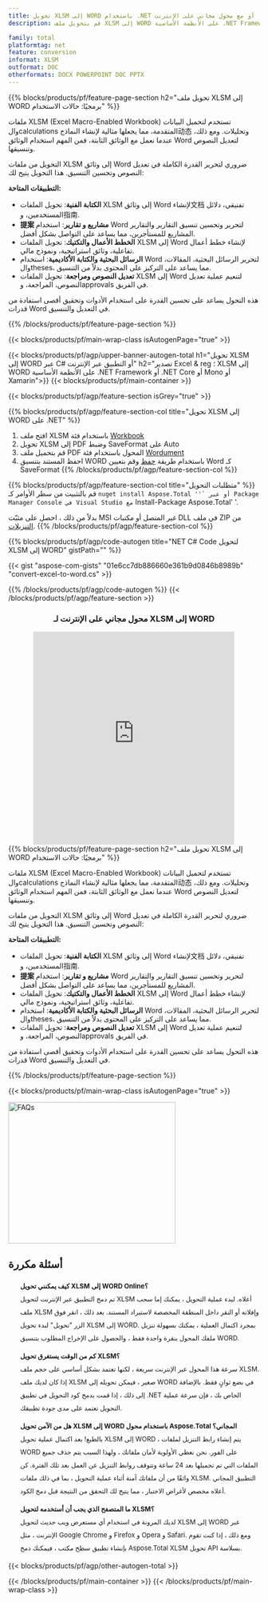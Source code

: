 ```yaml
---
title: تحويل XLSM إلى WORD باستخدام .NET أو مع محول مجاني على الإنترنت
description: قم بتحويل ملف XLSM إلى WORD على الأنظمة الأساسية .NET Framework أو .NET Core أو Mono أو Xamarin أو عبر الإنترنت. اختبر محول XLSM إلى WORD على الإنترنت مجانًا بسرعة قبل دمج الكود.

family: total
platformtag: net
feature: conversion
informat: XLSM
outformat: DOC
otherformats: DOCX POWERPOINT DOC PPTX
---
```


{{% blocks/products/pf/feature-page-section  h2="تحويل ملف XLSM إلى WORD برمجيًا: حالات الاستخدام" %}}
ملفات XLSM (Excel Macro-Enabled Workbook) تستخدم لتحميل البيانات والcalculations المتقدمة، مما يجعلها مثالية لإنشاء النماذج动态 وتحليلات. ومع ذلك، عندما نعمل مع الوثائق الثابتة، فمن المهم استخدام الوثائق Word لتعديل النصوص وتنسيقها.

التحويل من ملفات XLSM إلى وثائق Word ضروري لتحرير القدرة الكاملة في تعديل النصوص وتحسين التنسيق. هذا التحويل يتيح لك:

**التطبيقات المتاحة:**

*   **الكتابة الفنية**: تحويل الملفات XLSM إلى وثائق Word لإنشاء文档 تفنيقي، دلائل المستخدمين، و指南.
*   **提案 مشاريع و تقارير**: استخدام Word لتحرير وتحسين تنسيق التقارير والتقارير المشاريع للمستأجرين، مما يساعد على التواصل بشكل أفضل.
*   **الخطط الأعمال والتكتيك**: تحويل الملفات XLSM إلى Word لإنشاء خطط أعمال تفاعلية، وثائق استراتيجية، ونموذج مالي.
*   **الرسائل البحثية والكتابة الأكاديمية**: استخدام Word لتحرير الرسائل البحثية، المقالات، والtheses، مما يساعد على التركيز على المحتوى بدلاً من التنسيق.
*   **تعديل النصوص ومراجعة**: تحويل الملفات XLSM إلى Word لتنعيم عملية تعديل النصوص، المراجعة، وapprovals في الفريق.

هذه التحول يساعد على تحسين القدرة على استخدام الأدوات وتحقيق أقصى استفادة من قدرات Word في التعديل والتنسيق.
{{% /blocks/products/pf/feature-page-section %}}
{{< blocks/products/pf/main-wrap-class isAutogenPage="true" >}}

{{< blocks/products/pf/agp/upper-banner-autogen-total h1="تحويل XLSM إلى WORD عبر C# أو التطبيق عبر الإنترنت" h2="تصدير Excel & reg ؛ XLSM إلى WORD على الأنظمة الأساسية .NET Framework أو .NET Core أو Mono أو Xamarin">}}
{{< blocks/products/pf/main-container >}}

{{< blocks/products/pf/agp/feature-section isGrey="true" >}}

{{% blocks/products/pf/agp/feature-section-col title="تحويل XLSM إلى WORD على .NET" %}}
1. افتح ملف XLSM باستخدام فئة [Workbook](https://apireference.aspose.com/cells/net/aspose.cells/workbook)
2. تحويل XLSM إلى PDF وضبط SaveFormat على Auto
3. قم بتحميل ملف PDF المحول باستخدام فئة [Wordument](https://apireference.aspose.com/pdf/net/aspose.pdf/wordument)
4. احفظ المستند بتنسيق WORD باستخدام طريقة [حفظ](https://apireference.aspose.com/pdf/net/aspose.pdf.wordument/save/methods/5) وقم بتعيين Word كـ SaveFormat
{{% /blocks/products/pf/agp/feature-section-col %}}

{{% blocks/products/pf/agp/feature-section-col title="متطلبات التحويل" %}}
قم بالتثبيت من سطر الأوامر كـ `` nuget install Aspose.Total ''` أو عبر Package Manager Console في Visual Studio مع `` Install-Package Aspose.Total' '.

بدلاً من ذلك ، احصل على مثبّت MSI غير المتصل أو مكتبات DLL في ملف ZIP من [التنزيلات](https://releases.aspose.com/total/net).
{{% /blocks/products/pf/agp/feature-section-col %}}

{{% blocks/products/pf/agp/code-autogen title="NET C# Code لتحويل XLSM إلى WORD" gistPath="" %}}
{{< gist "aspose-com-gists" "01e6cc7db886660e361b9d0846b8989b" "convert-excel-to-word.cs" >}}
{{% /blocks/products/pf/agp/code-autogen %}}
{{< /blocks/products/pf/agp/feature-section >}}

<div class="container-fluid agp-content bg-white aboutfile box-1 vh100 section nopbtm">
<div class=container>
<div class=row>
<div class="demobox tc col-md-12 padding-0" align="center">

<h3>محول مجاني على الإنترنت لـ XLSM إلى WORD</h3>

<iframe title="docx to xlsm" style="border: none; height: 426px;" scrolling="no" src="https://total-conversion-app-65z5r2lp.k8s.dynabic.com/?to=docx&from=xlsm" id="child-iframe" width="80%"></iframe>

</div></div>
</div></div>
{{% blocks/products/pf/feature-page-section  h2="تحويل ملف XLSM إلى WORD برمجيًا: حالات الاستخدام" %}}
ملفات XLSM (Excel Macro-Enabled Workbook) تستخدم لتحميل البيانات والcalculations المتقدمة، مما يجعلها مثالية لإنشاء النماذج动态 وتحليلات. ومع ذلك، عندما نعمل مع الوثائق الثابتة، فمن المهم استخدام الوثائق Word لتعديل النصوص وتنسيقها.

التحويل من ملفات XLSM إلى وثائق Word ضروري لتحرير القدرة الكاملة في تعديل النصوص وتحسين التنسيق. هذا التحويل يتيح لك:

**التطبيقات المتاحة:**

*   **الكتابة الفنية**: تحويل الملفات XLSM إلى وثائق Word لإنشاء文档 تفنيقي، دلائل المستخدمين، و指南.
*   **提案 مشاريع و تقارير**: استخدام Word لتحرير وتحسين تنسيق التقارير والتقارير المشاريع للمستأجرين، مما يساعد على التواصل بشكل أفضل.
*   **الخطط الأعمال والتكتيك**: تحويل الملفات XLSM إلى Word لإنشاء خطط أعمال تفاعلية، وثائق استراتيجية، ونموذج مالي.
*   **الرسائل البحثية والكتابة الأكاديمية**: استخدام Word لتحرير الرسائل البحثية، المقالات، والtheses، مما يساعد على التركيز على المحتوى بدلاً من التنسيق.
*   **تعديل النصوص ومراجعة**: تحويل الملفات XLSM إلى Word لتنعيم عملية تعديل النصوص، المراجعة، وapprovals في الفريق.

هذه التحول يساعد على تحسين القدرة على استخدام الأدوات وتحقيق أقصى استفادة من قدرات Word في التعديل والتنسيق.
{{% /blocks/products/pf/feature-page-section %}}
{{< blocks/products/pf/main-wrap-class isAutogenPage="true" >}}

<style>.howtolist li{margin-right: 0!important;line-height: 26px;position: relative;margin-bottom: 10px;font-size: 13px;list-style-type: none;}</style>
<div class="col-md-12 tl bg-gray-dark howtolist section">
  <a class="anchor" name="faqpage"></a>
  <div class="container tl dflex" itemscope="" itemtype="https://schema.org/FAQPage">
      <div class="col-md-4 howtosectiongfx">
          <img class="social-panel-hide-on-mobile" src="https://www.groupdocs.cloud/templates/brand/images/groupdocs/conversion/groupdocs_conversion-brand.png" alt="FAQs" width="335" height="283">
      </div>
      <div class="howtosection col-md-8">
          <div>
              <h2>أسئلة مكررة</h2>
              <ul>
                  <li itemscope="" itemprop="mainEntity" itemtype="https://schema.org/Question">
                      <div>
                          <span itemprop="name"><b>كيف يمكنني تحويل XLSM إلى WORD Online؟</b></span>
                      </div>
                      <div itemscope="" itemprop="acceptedAnswer" itemtype="https://schema.org/Answer">
                          <span itemprop="text">تم دمج التطبيق عبر الإنترنت لتحويل XLSM أعلاه. لبدء عملية التحويل ، يمكنك إما سحب ملف XLSM وإفلاته أو النقر داخل المنطقة المخصصة لاستيراد المستند. بعد ذلك ، انقر فوق الزر "تحويل" لبدء تحويل XLSM إلى WORD. بمجرد اكتمال العملية ، يمكنك بسهولة تنزيل ملفك المحول بنقرة واحدة فقط ، والحصول على الإخراج المطلوب بتنسيق WORD.</span>
                      </div>
                  </li>
                  <li itemscope="" itemprop="mainEntity" itemtype="https://schema.org/Question">
                      <div>
                          <span itemprop="name"><b>كم من الوقت يستغرق تحويل XLSM؟</b></span>
                      </div>
                      <div itemscope="" itemprop="acceptedAnswer" itemtype="https://schema.org/Answer">
                          <span itemprop="text">سرعة هذا المحول عبر الإنترنت سريعة ، لكنها تعتمد بشكل أساسي على حجم ملف XLSM. إذا كان لديك ملف XLSM صغير ، فيمكن تحويله إلى WORD في بضع ثوانٍ فقط. بالإضافة إلى ذلك ، إذا قمت بدمج كود التحويل في تطبيق .NET الخاص بك ، فإن سرعة عملية التحويل تعتمد على مدى جودة تطبيقك.</span>
                      </div>
                  </li>
                  <li itemscope="" itemprop="mainEntity" itemtype="https://schema.org/Question">
                      <div>
                          <span itemprop="name"><b>هل من الآمن تحويل XLSM إلى WORD باستخدام محول Aspose.Total المجاني؟</b></span>
                      </div>
                      <div itemscope="" itemprop="acceptedAnswer" itemtype="https://schema.org/Answer">
                          <span itemprop="text">بالطبع! بعد اكتمال عملية تحويل XLSM إلى WORD ، يتم إنشاء رابط التنزيل لملفات WORD على الفور. نحن نعطي الأولوية لأمان ملفاتك ، ولهذا السبب يتم حذف جميع الملفات التي تم تحميلها بعد 24 ساعة وتتوقف روابط التنزيل عن العمل بعد تلك الفترة. كن واثقًا من أن ملفاتك آمنة أثناء عملية التحويل ، بما في ذلك ملفات XLSM. التطبيق المجاني أعلاه مخصص لأغراض الاختبار ، مما يتيح لك التحقق من النتيجة قبل دمج الكود.</span>
                      </div>
                  </li>                 
                  <li itemscope="" itemprop="mainEntity" itemtype="https://schema.org/Question">
                      <div>
                          <span itemprop="name"><b>ما المتصفح الذي يجب أن أستخدمه لتحويل XLSM؟</b></span>
                      </div>
                      <div itemscope="" itemprop="acceptedAnswer" itemtype="https://schema.org/Answer">
                          <span itemprop="text">لديك المرونة في استخدام أي مستعرض ويب حديث لتحويل XLSM إلى WORD عبر الإنترنت ، مثل Google Chrome و Firefox و Opera و Safari. ومع ذلك ، إذا كنت تقوم بإنشاء تطبيق سطح مكتب ، فيمكنك دمج Aspose.Total XLSM تحويل API بسلاسة.</span>
                      </div>
                  </li>
              </ul>
          </div>
      </div>
  </div>
{{< blocks/products/pf/agp/other-autogen-total >}}

{{< /blocks/products/pf/main-container >}}
{{< /blocks/products/pf/main-wrap-class >}}